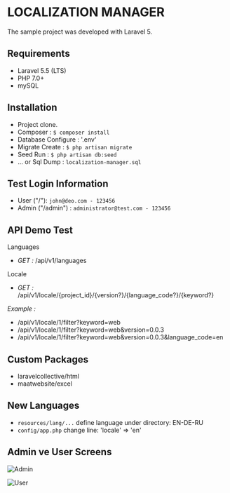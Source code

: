 # LOCALIZATION MANAGER

The sample project was developed with Laravel 5.

## Requirements

- Laravel 5.5 (LTS)
- PHP 7.0+
- mySQL

## Installation

- Project clone.
- Composer : `$ composer install`
- Database Configure : '.env'
- Migrate Create : `$ php artisan migrate`
- Seed Run : `$ php artisan db:seed`
- ... or Sql Dump : `localization-manager.sql`

## Test Login Information

- User ("/"): `john@deo.com - 123456`
- Admin ("/admin") : `administrator@test.com - 123456`

## API Demo Test

Languages

- *GET :* /api/v1/languages

Locale

- *GET :* /api/v1/locale/{project_id}/{version?}/{language_code?}/{keyword?}

*Example :* 

- /api/v1/locale/1/filter?keyword=web
- /api/v1/locale/1/filter?keyword=web&version=0.0.3
- /api/v1/locale/1/filter?keyword=web&version=0.0.3&language_code=en

## Custom Packages 

- laravelcollective/html
- maatwebsite/excel

## New Languages

- `resources/lang/...` define language under directory: EN-DE-RU
- `config/app.php` change line: 'locale' => 'en'

## Admin ve User Screens

![Admin](https://user-images.githubusercontent.com/3058102/51963228-ee568f80-2473-11e9-93a9-e7470d5e5513.png)

![User](https://user-images.githubusercontent.com/3058102/51963257-075f4080-2474-11e9-8f50-7b9cc11d39d3.png)